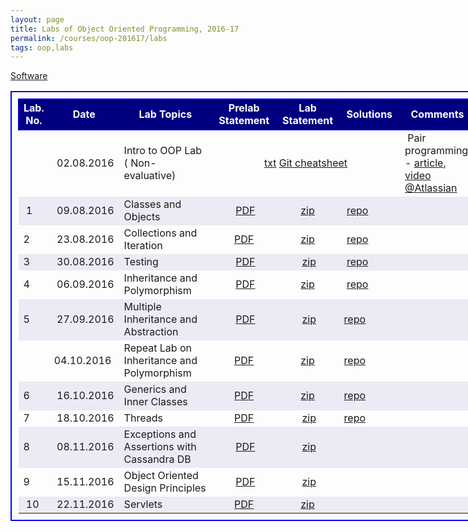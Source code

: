```yaml
---
layout: page
title: Labs of Object Oriented Programming, 2016-17
permalink: /courses/oop-201617/labs
tags: oop,labs
---
```


<a href="ftp://10.1.9.209/" target="_blank" rel="noopener">Software</a>
<table style="border:2px solid blue;border-collapse:collapse;padding:10px;width:150%;font-size:medium;">
<tbody>
<tr style="height:50px;border:1px solid blue;text-align:center;background-color:navy;">
<td style="color:white;font-size:medium;font-weight:bold;">Lab.<br />
No.</td>
<td style="color:white;font-size:medium;font-weight:bold;">Date</td>
<td style="color:white;font-size:medium;font-weight:bold;width:250px;">Lab Topics</td>
<td style="color:white;font-size:medium;font-weight:bold;width:120px;">Prelab Statement</td>
<td style="color:white;font-size:medium;font-weight:bold;width:100px;">Lab Statement</td>
<td style="color:white;font-size:medium;font-weight:bold;width:120px;">Solutions</td>
<td style="color:white;font-size:medium;font-weight:bold;width:120px;">Comments</td>
</tr>
<tr>
<td style="font-size:medium;"></td>
<td style="font-size:medium;"> 02.08.2016</td>
<td style="font-size:medium;">Intro to OOP Lab<br />
( Non-evaluative)</td>
<td style="font-size:medium;text-align:center;" colspan="3"><a href="https://www.dropbox.com/s/wy2cecjf0jdcbgn/L0_outline.txt?dl=1">txt</a>
<a href="https://www.dropbox.com/s/l671ftfqkrhs8pt/github-git-cheat-sheet.pdf?dl=1">Git cheatsheet</a></td>
<td style="font-size:medium;"> Pair programming - <a href="https://www.dropbox.com/s/ixu6b4lnhcf0j8k/PairProgramming.pdf?dl=1">article</a>, <a href="http://10.1.1.242/moodle/pluginfile.php/84538/mod_folder/content/0/pairprogramming_students.mov.rar?forcedownload=1">video</a>
<a href="https://www.youtube.com/watch?v=fQ-x-T34z9w">@Atlassian</a></td>
</tr>
<tr style="background-color:#ebebf5;">
<td style="font-size:medium;"> 1</td>
<td style="font-size:medium;"> 09.08.2016</td>
<td style="font-size:medium;">Classes and Objects</td>
<td style="font-size:medium;text-align:center;"> <a href="https://www.dropbox.com/s/61dah1zk1ecd5h5/Lab1_prelab.pdf?dl=1">PDF</a></td>
<td style="font-size:medium;text-align:center;"><a href="https://www.dropbox.com/s/h1k0gnls0yroilu/Lab-1.zip?dl=1">zip</a></td>
<td style="font-size:medium;"> <a href="https://autolab.bits-goa.ac.in/lab_author/lab1/" target="_blank">repo</a></td>
<td style="font-size:medium;"></td>
</tr>
<tr>
<td style="font-size:medium;">2</td>
<td style="font-size:medium;"> 23.08.2016</td>
<td style="font-size:medium;width:250px;">Collections and Iteration</td>
<td style="font-size:medium;text-align:center;"><a href="https://www.dropbox.com/s/cc0ig8z6keembaa/Lab2_prelab.pdf?dl=1">PDF</a></td>
<td style="font-size:medium;text-align:center;"><a href="https://www.dropbox.com/s/2xd5i1iiti1done/Lab-2.zip?dl=1"> zip</a></td>
<td style="font-size:medium;"> <a href="https://autolab.bits-goa.ac.in/lab_author/lab2/" target="_blank">repo</a></td>
<td style="font-size:medium;"></td>
</tr>
<tr style="background-color:#ebebf5;">
<td style="font-size:medium;">3</td>
<td style="font-size:medium;"> 30.08.2016</td>
<td style="font-size:medium;">Testing</td>
<td style="font-size:medium;text-align:center;"> <a href="https://www.dropbox.com/s/845qtexhxib81aw/Lab3_prelab.pdf?dl=1" target="_blank">PDF</a></td>
<td style="font-size:medium;text-align:center;"> <a href="https://www.dropbox.com/s/7gvfqmas0z4ykb4/lab3.zip?dl=1">zip</a></td>
<td style="font-size:medium;"> <a href="https://autolab.bits-goa.ac.in/lab_author/lab3/" target="_blank">repo</a></td>
<td style="font-size:medium;"></td>
</tr>
<tr>
<td style="font-size:medium;">4</td>
<td style="font-size:medium;"> 06.09.2016</td>
<td style="font-size:medium;width:250px;">Inheritance and Polymorphism</td>
<td style="font-size:medium;text-align:center;"> <a href="https://www.dropbox.com/s/dav5uh4gahzeb4v/Lab4_Prelab.pdf?dl=1">PDF</a></td>
<td style="font-size:medium;text-align:center;"><a href="https://www.dropbox.com/s/lpyfi4vclyugvx6/Lab-4.rar?dl=1">zip</a></td>
<td style="font-size:medium;"> <a href="http://autolab.bits-goa.ac.in/lab_author/lab4" target="_blank">repo</a></td>
<td style="font-size:medium;"></td>
</tr>
<tr style="background-color:#ebebf5;">
<td style="font-size:medium;">5</td>
<td style="font-size:medium;"> 27.09.2016</td>
<td style="font-size:medium;">Multiple Inheritance and Abstraction</td>
<td style="font-size:medium;text-align:center;"> <a href="https://www.dropbox.com/s/c398tjttpkkwkps/Lab5_Prelab.pdf?dl=1">PDF</a></td>
<td style="font-size:medium;text-align:center;"> <a href="https://www.dropbox.com/s/ve1dz92w9xcyyvp/lab-5.zip?dl=1">zip</a></td>
<td style="font-size:medium;"><a href="https://autolab.bits-goa.ac.in/lab_author/lab5/" target="_blank"> repo</a></td>
<td style="font-size:medium;"></td>
</tr>
<tr>
<td style="font-size:medium;"></td>
<td style="font-size:medium;">04.10.2016</td>
<td style="font-size:medium;width:250px;">Repeat Lab on Inheritance and Polymorphism</td>
<td style="font-size:medium;text-align:center;"><a href="https://www.dropbox.com/s/38w7rix6n228f31/Lab4R_Prelab.pdf?dl=1">PDF</a></td>
<td style="font-size:medium;text-align:center;"><a href="https://www.dropbox.com/s/dtuv29nieyali7p/Lab-4-repeat.zip?dl=1">zip</a></td>
<td style="font-size:medium;"><a href="https://autolab.bits-goa.ac.in/lab_author/lab4_repeat" target="_blank">repo</a></td>
<td style="font-size:medium;"></td>
</tr>
<tr style="background-color:#ebebf5;">
<td style="font-size:medium;">6</td>
<td style="font-size:medium;"> 16.10.2016</td>
<td style="font-size:medium;width:250px;">Generics and Inner Classes</td>
<td style="font-size:medium;text-align:center;"><a href="https://www.dropbox.com/s/tmyi4vds4x1njpe/Lab6_Prelab.pdf?dl=1">PDF</a></td>
<td style="font-size:medium;text-align:center;"><a href="https://www.dropbox.com/s/qd2x2uxe97cl3zz/Lab-6.zip?dl=1">zip</a></td>
<td style="font-size:medium;"><a href="http://autolab.bits-goa.ac.in/lab_author/lab6" target="_blank">repo</a></td>
<td style="font-size:medium;"></td>
</tr>
<tr>
<td style="font-size:medium;">7</td>
<td style="font-size:medium;"> 18.10.2016</td>
<td style="font-size:medium;">Threads</td>
<td style="font-size:medium;text-align:center;"><a href="https://www.dropbox.com/s/vrnatwjyoc73ct7/Lab7_Prelab.pdf?dl=1">PDF</a></td>
<td style="font-size:medium;text-align:center;"> <a href="https://www.dropbox.com/s/bv7nm6uuley92we/Lab7.zip?dl=1">zip</a></td>
<td style="font-size:medium;"><a href="http://autolab.bits-goa.ac.in/lab_author/lab7" target="_blank">repo</a></td>
<td style="font-size:medium;"></td>
</tr>
<tr style="background-color:#ebebf5;">
<td style="font-size:medium;">8</td>
<td style="font-size:medium;"> 08.11.2016</td>
<td style="font-size:medium;width:250px;">Exceptions and Assertions with Cassandra DB</td>
<td style="font-size:medium;text-align:center;"> <a href="https://www.dropbox.com/s/vf54bocjy5prpmm/Lab8_Prelab.pdf?dl=1">PDF</a></td>
<td style="font-size:medium;text-align:center;"> <a href="https://www.dropbox.com/s/sqiet8tp9p2l83u/Lab-8.zip?dl=1">zip</a></td>
<td style="font-size:medium;"></td>
<td style="font-size:medium;"></td>
</tr>
<tr>
<td style="font-size:medium;">9</td>
<td style="font-size:medium;"> 15.11.2016</td>
<td style="font-size:medium;">Object Oriented Design Principles</td>
<td style="font-size:medium;text-align:center;"> <a href="https://www.dropbox.com/s/xr5q8rko0r291fh/Lab9_Prelab.pdf?dl=1">PDF</a></td>
<td style="font-size:medium;text-align:center;"> <a href="https://www.dropbox.com/s/1g612vqsnmzt6jw/Lab-9.zip?dl=1">zip</a></td>
<td style="font-size:medium;"></td>
<td style="font-size:medium;"></td>
</tr>
<tr style="background-color:#ebebf5;">
<td style="font-size:medium;"> 10</td>
<td style="font-size:medium;"> 22.11.2016</td>
<td style="font-size:medium;width:250px;">Servlets</td>
<td style="font-size:medium;text-align:center;"><a href="https://www.dropbox.com/s/vweprv3gwo9vr3f/Lab10_Prelab.pdf?dl=1">PDF</a></td>
<td style="font-size:medium;text-align:center;"><a href="https://www.dropbox.com/s/6ge1e05plglmmtu/Lab-10.zip?dl=1">zip</a></td>
<td style="font-size:medium;"></td>
<td style="font-size:medium;"></td>
</tr>
</tbody>
</table>
